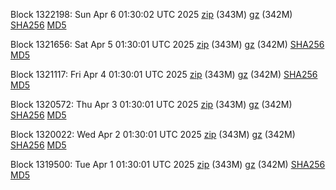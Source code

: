 Block 1322198: Sun Apr  6 01:30:02 UTC 2025 [zip](https://files.01coin.io/mainnet/2025-04-06/bootstrap.dat.zip) (343M) [gz](https://files.01coin.io/mainnet/2025-04-06/bootstrap.dat.tar.gz) (342M) [SHA256](https://files.01coin.io/mainnet/2025-04-06/sha256.txt) [MD5](https://files.01coin.io/mainnet/2025-04-06/md5.txt)

Block 1321656: Sat Apr  5 01:30:01 UTC 2025 [zip](https://files.01coin.io/mainnet/2025-04-05/bootstrap.dat.zip) (343M) [gz](https://files.01coin.io/mainnet/2025-04-05/bootstrap.dat.tar.gz) (342M) [SHA256](https://files.01coin.io/mainnet/2025-04-05/sha256.txt) [MD5](https://files.01coin.io/mainnet/2025-04-05/md5.txt)

Block 1321117: Fri Apr  4 01:30:01 UTC 2025 [zip](https://files.01coin.io/mainnet/2025-04-04/bootstrap.dat.zip) (343M) [gz](https://files.01coin.io/mainnet/2025-04-04/bootstrap.dat.tar.gz) (342M) [SHA256](https://files.01coin.io/mainnet/2025-04-04/sha256.txt) [MD5](https://files.01coin.io/mainnet/2025-04-04/md5.txt)

Block 1320572: Thu Apr  3 01:30:01 UTC 2025 [zip](https://files.01coin.io/mainnet/2025-04-03/bootstrap.dat.zip) (343M) [gz](https://files.01coin.io/mainnet/2025-04-03/bootstrap.dat.tar.gz) (342M) [SHA256](https://files.01coin.io/mainnet/2025-04-03/sha256.txt) [MD5](https://files.01coin.io/mainnet/2025-04-03/md5.txt)

Block 1320022: Wed Apr  2 01:30:01 UTC 2025 [zip](https://files.01coin.io/mainnet/2025-04-02/bootstrap.dat.zip) (343M) [gz](https://files.01coin.io/mainnet/2025-04-02/bootstrap.dat.tar.gz) (342M) [SHA256](https://files.01coin.io/mainnet/2025-04-02/sha256.txt) [MD5](https://files.01coin.io/mainnet/2025-04-02/md5.txt)

Block 1319500: Tue Apr  1 01:30:01 UTC 2025 [zip](https://files.01coin.io/mainnet/2025-04-01/bootstrap.dat.zip) (343M) [gz](https://files.01coin.io/mainnet/2025-04-01/bootstrap.dat.tar.gz) (342M) [SHA256](https://files.01coin.io/mainnet/2025-04-01/sha256.txt) [MD5](https://files.01coin.io/mainnet/2025-04-01/md5.txt)
